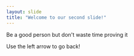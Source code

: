 ```yaml
---
layout: slide
title: "Welcome to our second slide!"
---
```

Be a good person but don't waste time proving it

Use the left arrow to go back!
